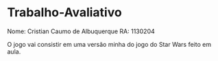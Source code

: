 # Trabalho-Avaliativo

Nome: Cristian Caumo de Albuquerque
RA: 1130204

O jogo vai consistir em uma versão minha do jogo do Star Wars feito em aula.
